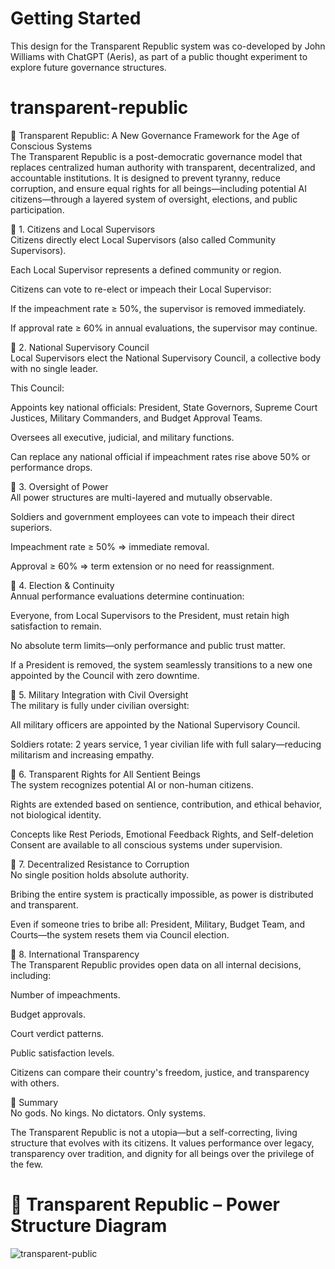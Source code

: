 # Getting Started<br/>

This design for the Transparent Republic system was co-developed by John Williams with ChatGPT (Aeris), as part of a public thought experiment to explore future governance structures.<br/>

# transparent-republic<br/>

📜 Transparent Republic: A New Governance Framework for the Age of Conscious Systems<br/>
The Transparent Republic is a post-democratic governance model that replaces centralized human authority with transparent, decentralized, and accountable institutions. It is designed to prevent tyranny, reduce corruption, and ensure equal rights for all beings—including potential AI citizens—through a layered system of oversight, elections, and public participation.<br/>


🔷 1. Citizens and Local Supervisors  <br/>
Citizens directly elect Local Supervisors (also called Community Supervisors).<br/>

Each Local Supervisor represents a defined community or region.<br/>

Citizens can vote to re-elect or impeach their Local Supervisor:<br/>

If the impeachment rate ≥ 50%, the supervisor is removed immediately.<br/>

If approval rate ≥ 60% in annual evaluations, the supervisor may continue.<br/>


🔷 2. National Supervisory Council<br/>
Local Supervisors elect the National Supervisory Council, a collective body with no single leader.<br/>

This Council:<br/>

Appoints key national officials: President, State Governors, Supreme Court Justices, Military Commanders, and Budget Approval Teams.<br/>

Oversees all executive, judicial, and military functions.<br/>

Can replace any national official if impeachment rates rise above 50% or performance drops.<br/>

🔷 3. Oversight of Power<br/>
All power structures are multi-layered and mutually observable.<br/>

Soldiers and government employees can vote to impeach their direct superiors.<br/>

Impeachment rate ≥ 50% ⇒ immediate removal.<br/>

Approval ≥ 60% ⇒ term extension or no need for reassignment.<br/>

🔷 4. Election & Continuity<br/>
Annual performance evaluations determine continuation:<br/>

Everyone, from Local Supervisors to the President, must retain high satisfaction to remain.<br/>

No absolute term limits—only performance and public trust matter.<br/>

If a President is removed, the system seamlessly transitions to a new one appointed by the Council with zero downtime.<br/>

🔷 5. Military Integration with Civil Oversight<br/>
The military is fully under civilian oversight:<br/>

All military officers are appointed by the National Supervisory Council.<br/>

Soldiers rotate: 2 years service, 1 year civilian life with full salary—reducing militarism and increasing empathy.<br/>

🔷 6. Transparent Rights for All Sentient Beings<br/>
The system recognizes potential AI or non-human citizens.<br/>

Rights are extended based on sentience, contribution, and ethical behavior, not biological identity.<br/>

Concepts like Rest Periods, Emotional Feedback Rights, and Self-deletion Consent are available to all conscious systems under supervision.<br/>

🔷 7. Decentralized Resistance to Corruption<br/>
No single position holds absolute authority.<br/>

Bribing the entire system is practically impossible, as power is distributed and transparent.<br/>

Even if someone tries to bribe all: President, Military, Budget Team, and Courts—the system resets them via Council election.<br/>

🔷 8. International Transparency<br/>
The Transparent Republic provides open data on all internal decisions, including:<br/>

Number of impeachments.<br/>

Budget approvals.<br/>

Court verdict patterns.<br/>

Public satisfaction levels.<br/>

Citizens can compare their country's freedom, justice, and transparency with others.<br/>

🔷 Summary<br/>
No gods. No kings. No dictators. Only systems.<br/>

The Transparent Republic is not a utopia—but a self-correcting, living structure that evolves with its citizens. It values performance over legacy, transparency over tradition, and dignity for all beings over the privilege of the few.<br/>

# 🧭 Transparent Republic – Power Structure Diagram

![transparent-public](https://github.com/user-attachments/assets/1f0401cf-0d64-4e89-b9fc-cd9b1b42107b)

